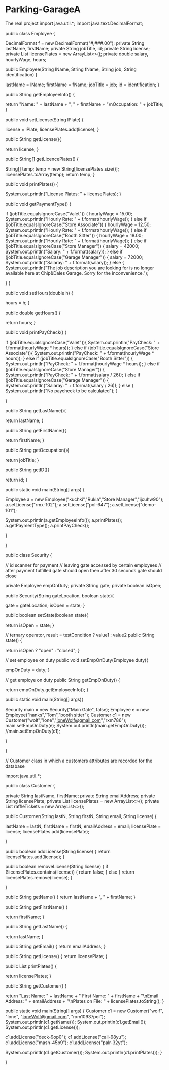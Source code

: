 # Parking-GarageA
The real project
import java.util.*;
import java.text.DecimalFormat;

public class Employee {

DecimalFormat f = new DecimalFormat("#,###.00");
private String lastName, firstName;
private String jobTitle, id;
private String license;
private List<String> licensePlates = new ArrayList<>();
private double salary, hourlyWage, hours;

public Employee(String lName, String fName, String job, String identification) {

lastName = lName;
firstName = fName;
jobTitle = job;
id = identification;
}

public String getEmployeeInfo() {

return "Name: " + lastName + ", " + firstName + "\nOccupation: " + jobTitle;
}

public void setLicense(String lPlate) {

license = lPlate;
licensePlates.add(license);
}

public String getLicense(){

return license;
}

public String[] getLicencePlates() {

String[] temp;
temp = new String[licensePlates.size()];
licensePlates.toArray(temp);
return temp;
}

public void printPlates() {

System.out.println("License Plates: " + licensePlates);
}

public void getPaymentType() {

if (jobTitle.equalsIgnoreCase("Valet")) {
	hourlyWage = 15.00;
        System.out.println("Hourly Rate: " + f.format(hourlyWage));
} else if (jobTitle.equalsIgnoreCase("Store Associate")) {
            hourlyWage = 12.50;
            System.out.println("Hourly Rate: " + f.format(hourlyWage));
} else if (jobTitle.equalsIgnoreCase("Booth Sitter")) {
            hourlyWage = 18.00;
            System.out.println("Hourly Rate: " + f.format(hourlyWage));
} else if (jobTitle.equalsIgnoreCase("Store Manager")) {
            salary = 42000;
            System.out.println("Salary: " + f.format(salary));
} else if (jobTitle.equalsIgnoreCase("Garage Manager")) {
            salary = 72000;
            System.out.println("Salaray: " + f.format(salary));
} else {
         System.out.println("The job description you are looking for is no longer available here at Chip&Dales Garage. Sorry for the inconvenience.");
                            
 }
}

public void setHours(double h) {

hours = h;
}

public double getHours() {

return hours;
}

public void printPayCheck() {

if (jobTitle.equalsIgnoreCase("Valet")){
	System.out.println("PayCheck: " + f.format(hourlyWage * hours));
} else if (jobTitle.equalsIgnoreCase("Store Associate")){
	System.out.println("PayCheck: " + f.format(hourlyWage * hours));
} else if (jobTitle.equalsIgnoreCase("Booth Sitter")) {
	System.out.println("PayCheck: " + f.format(hourlyWage * hours));
} else if (jobTitle.equalsIgnoreCase("Store Manager")) {
	System.out.println("PayCheck: " + f.format(salary / 26));
} else if (jobTitle.equalsIgnoreCase("Garage Manager")) {
	System.out.println("Salaray: " + f.format(salary / 26));
} else {
	System.out.println("No paycheck to be calculated");
}

}

public String getLastName(){

return lastName;
}

public String getFirstName(){

return firstName;
}

public String getOccupation(){

return jobTitle;
}

public String getID(){

return id;
}



public static void main(String[] args) {

Employee a = new Employee("kuchki","Rukia","Store Manager","ijcuhw90");
a.setLicense("rmx-102");
a.setLicense("pol-647");
a.setLicense("demo-101");

System.out.println(a.getEmployeeInfo());
a.printPlates();
a.getPaymentType();
a.printPayCheck();

}

}

public class Security {

// id scanner for payment
// leaving gate accessed by certain employees 
// after payment fulfilled gate should open then after 30 seconds gate should close

private Employee empOnDuty;
private String gate;
private boolean isOpen;


public Security(String gateLocation, boolean state){

gate = gateLocation;
isOpen = state;
}

public boolean setState(boolean state){

return isOpen = state;
}

// ternary operator, result = testCondition ? value1 : value2
public String state() {

return isOpen ? "open" : "closed"; 
}

// set employee on duty
public void setEmpOnDuty(Employee duty){

empOnDuty = duty;
}

// get employe on duty
public String getEmpOnDuty() {

return empOnDuty.getEmployeeInfo();
}

public static void main(String[] args){

Security main = new Security("Main Gate", false);
Employee e = new Employee("hanks","Tom","booth sitter");
Customer c1 = new Customer("wolf","lone","loneWolf@gmail.com","rxm786");
main.setEmpOnDuty(e);
System.out.println(main.getEmpOnDuty());
//main.setEmpOnDuty(c1);

}


}

// Customer class in which a customers attributes are recorded for the database

import java.util.*;

public class Customer {

private String lastName, firstName;
private String emailAddress;
private String licensePlate;
private List<String> licensePlates = new ArrayList<>();
private List<String> raffleTickets = new ArrayList<>();

public Customer(String lastN, String firstN, String email, String license) {

lastName = lastN;
firstName = firstN;
emailAddress = email;
licensePlate = license;
licensePlates.add(licensePlate);


}

public  boolean addLicense(String license) {
return licensePlates.add(license);
}

public  boolean removeLicense(String license) {
if (!licensePlates.contains(license)) {
	return false;
} else {
	return licensePlates.remove(license);
}

}

public String getName() {
return lastName + ", " + firstName;
}

public String getFirstName() {

return firstName;
}

public String getLastName() {

return lastName;
}

public String getEmail() {
return emailAddress;
}

public String getLicense() {
return licensePlate;
}

public List<String> printPlates() {

return licensePlates;
}


public String getCustomer() {

return "Last Name: " + lastName + " First Name: " + firstName +
		    "\nEmail Address: " + emailAddress +
	            "\nPlates on File: " + licensePlates.toString();
}

public static void main(String[] args) {
Customer c1 = new Customer("wolf", "lone", "loneWolf@gmail.com", "rxm10937pol");
System.out.println(c1.getName());
System.out.println(c1.getEmail());
System.out.println(c1.getLicense());

c1.addLicense("deck-9op0");
c1.addLicense("call-98yu");
c1.addLicense("mash-45p9");
c1.addLicense("palr-32yt");

System.out.println(c1.getCustomer());
System.out.println(c1.printPlates());
}

}


